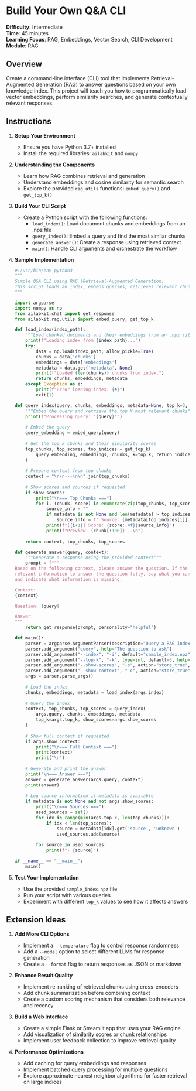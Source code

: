 # Build Your Own Q&A CLI

**Difficulty**: Intermediate  
**Time**: 45 minutes  
**Learning Focus**: RAG, Embeddings, Vector Search, CLI Development  
**Module**: RAG

## Overview
Create a command-line interface (CLI) tool that implements Retrieval-Augmented Generation (RAG) to answer questions based on your own knowledge index. This project will teach you how to programmatically load vector embeddings, perform similarity searches, and generate contextually relevant responses.

## Instructions

1. **Setup Your Environment**
   - Ensure you have Python 3.7+ installed
   - Install the required libraries: `ailabkit` and `numpy`

2. **Understanding the Components**
   - Learn how RAG combines retrieval and generation
   - Understand embeddings and cosine similarity for semantic search
   - Explore the provided `rag_utils` functions: `embed_query()` and `get_top_k()`

3. **Build Your CLI Script**
   - Create a Python script with the following functions:
     - `load_index()`: Load document chunks and embeddings from an .npz file
     - `query_index()`: Embed a query and find the most similar chunks
     - `generate_answer()`: Create a response using retrieved context
     - `main()`: Handle CLI arguments and orchestrate the workflow

4. **Sample Implementation**
   ```python
   #!/usr/bin/env python3
   """
   Simple Q&A CLI using RAG (Retrieval-Augmented Generation)
   This script loads an index, embeds queries, retrieves relevant chunks, and generates answers.
   """

   import argparse
   import numpy as np
   from ailabkit.chat import get_response
   from ailabkit.rag.utils import embed_query, get_top_k

   def load_index(index_path):
       """Load chunked documents and their embeddings from an .npz file"""
       print(f"Loading index from {index_path}...")
       try:
           data = np.load(index_path, allow_pickle=True)
           chunks = data['chunks']
           embeddings = data['embeddings']
           metadata = data.get('metadata', None)
           print(f"Loaded {len(chunks)} chunks from index.")
           return chunks, embeddings, metadata
       except Exception as e:
           print(f"Error loading index: {e}")
           exit(1)

   def query_index(query, chunks, embeddings, metadata=None, top_k=3, show_scores=False):
       """Embed the query and retrieve the top K most relevant chunks"""
       print(f"Processing query: '{query}'")
       
       # Embed the query
       query_embedding = embed_query(query)
       
       # Get the top k chunks and their similarity scores
       top_chunks, top_scores, top_indices = get_top_k(
           query_embedding, embeddings, chunks, k=top_k, return_indices=True
       )
       
       # Prepare context from top chunks
       context = "\n\n---\n\n".join(top_chunks)
       
       # Show scores and sources if requested
       if show_scores:
           print("\n=== Top Chunks ===")
           for i, (chunk, score) in enumerate(zip(top_chunks, top_scores)):
               source_info = ""
               if metadata is not None and len(metadata) > top_indices[i]:
                   source_info = f" Source: {metadata[top_indices[i]].get('source', 'unknown')}"
               print(f"[{i+1}] Score: {score:.4f}{source_info}")
               print(f"Preview: {chunk[:100]}...\n")
       
       return context, top_chunks, top_scores

   def generate_answer(query, context):
       """Generate a response using the provided context"""
       prompt = f"""
   Based on the following context, please answer the question. If the context doesn't contain 
   relevant information to answer the question fully, say what you can based on the context 
   and indicate what information is missing.

   Context:
   {context}

   Question: {query}

   Answer:
   """
       return get_response(prompt, personality="helpful")

   def main():
       parser = argparse.ArgumentParser(description="Query a RAG index and get answers.")
       parser.add_argument("query", help="The question to ask")
       parser.add_argument("--index", "-i", default="sample_index.npz", help="Path to the .npz index file")
       parser.add_argument("--top-k", "-k", type=int, default=3, help="Number of chunks to retrieve")
       parser.add_argument("--show-scores", "-s", action="store_true", help="Show similarity scores and chunk previews")
       parser.add_argument("--show-context", "-c", action="store_true", help="Show full context used for generation")
       args = parser.parse_args()
       
       # Load the index
       chunks, embeddings, metadata = load_index(args.index)
       
       # Query the index
       context, top_chunks, top_scores = query_index(
           args.query, chunks, embeddings, metadata, 
           top_k=args.top_k, show_scores=args.show_scores
       )
       
       # Show full context if requested
       if args.show_context:
           print("\n=== Full Context ===")
           print(context)
           print("\n")
       
       # Generate and print the answer
       print("\n=== Answer ===")
       answer = generate_answer(args.query, context)
       print(answer)
       
       # Log source information if metadata is available
       if metadata is not None and not args.show_scores:
           print("\n=== Sources ===")
           used_sources = set()
           for idx in range(min(args.top_k, len(top_chunks))):
               if idx < len(top_scores):
                   source = metadata[idx].get('source', 'unknown')
                   used_sources.add(source)
           
           for source in used_sources:
               print(f"- {source}")

   if __name__ == "__main__":
       main()
   ```

5. **Test Your Implementation**
   - Use the provided `sample_index.npz` file
   - Run your script with various queries
   - Experiment with different `top_k` values to see how it affects answers

## Extension Ideas

1. **Add More CLI Options**
   - Implement a `--temperature` flag to control response randomness
   - Add a `--model` option to select different LLMs for response generation
   - Create a `--format` flag to return responses as JSON or markdown

2. **Enhance Result Quality**
   - Implement re-ranking of retrieved chunks using cross-encoders
   - Add chunk summarization before combining context
   - Create a custom scoring mechanism that considers both relevance and recency

3. **Build a Web Interface**
   - Create a simple Flask or Streamlit app that uses your RAG engine
   - Add visualization of similarity scores or chunk relationships
   - Implement user feedback collection to improve retrieval quality

4. **Performance Optimizations**
   - Add caching for query embeddings and responses
   - Implement batched query processing for multiple questions
   - Explore approximate nearest neighbor algorithms for faster retrieval on large indices